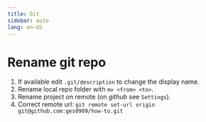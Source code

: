 ```yaml
---
title: Git
sidebar: auto
lang: en-US
---
```

# Rename git repo

1. If available edit `.git/description` to change the display name.
1. Rename local repo folder with `mv <from> <to>`.
1. Rename project on remote (on _github_ see `Settings`).
1. Correct remote url: `git remote set-url origin git@github.com:ges0909/how-to.git`